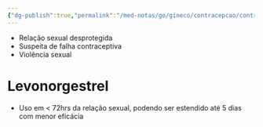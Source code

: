 ```yaml
---
{"dg-publish":true,"permalink":"/med-notas/go/gineco/contracepcao/contracepcao-de-emergencia/","tags":["review"]}
---
```


- Relação sexual desprotegida
- Suspeita de falha contraceptiva
- Violência sexual

# Levonorgestrel
- Uso em < 72hrs da relação sexual, podendo ser estendido até 5 dias com menor eficácia